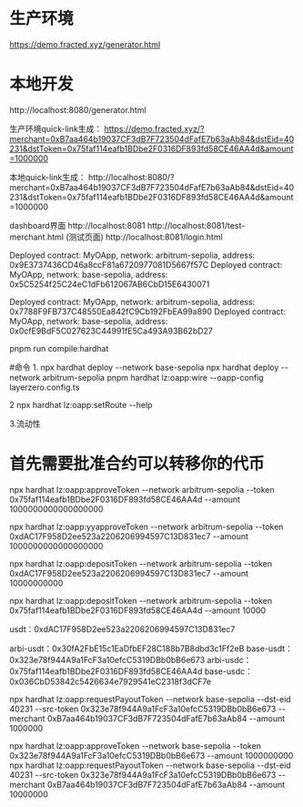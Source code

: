 # 生产环境
https://demo.fracted.xyz/generator.html

# 本地开发
http://localhost:8080/generator.html

生产环境quick-link生成：
https://demo.fracted.xyz/?merchant=0xB7aa464b19037CF3dB7F723504dFafE7b63aAb84&dstEid=40231&dstToken=0x75faf114eafb1BDbe2F0316DF893fd58CE46AA4d&amount=1000000

本地quick-link生成：
http://localhost:8080/?merchant=0xB7aa464b19037CF3dB7F723504dFafE7b63aAb84&dstEid=40231&dstToken=0x75faf114eafb1BDbe2F0316DF893fd58CE46AA4d&amount=1000000



dashboard界面
http://localhost:8081
http://localhost:8081/test-merchant.html (测试页面)
http://localhost:8081/login.html 



Deployed contract: MyOApp, network: arbitrum-sepolia, address: 0x9E3737436CD46a8ccF81a6720977081D5667f57C
Deployed contract: MyOApp, network: base-sepolia, address: 0x5C5254f25C24eC1dFb612067AB6CbD15E6430071



Deployed contract: MyOApp, network: arbitrum-sepolia, address: 0x7788F9FB737C48550Ea842fC9Cb192FbEA99a890
Deployed contract: MyOApp, network: base-sepolia, address: 0x0cfE9BdF5C027623C44991fE5Ca493A93B62bD27

pnpm run compile:hardhat

#命令
1.
npx hardhat deploy --network base-sepolia
npx hardhat deploy --network arbitrum-sepolia
pnpm hardhat lz:oapp:wire --oapp-config layerzero.config.ts

2
npx hardhat lz:oapp:setRoute --help


3.流动性
# 首先需要批准合约可以转移你的代币
npx hardhat lz:oapp:approveToken --network arbitrum-sepolia --token 0x75faf114eafb1BDbe2F0316DF893fd58CE46AA4d --amount 1000000000000000000

npx hardhat lz:oapp:yyapproveToken --network arbitrum-sepolia --token 0xdAC17F958D2ee523a2206206994597C13D831ec7 --amount 1000000000000000000


npx hardhat lz:oapp:depositToken --network arbitrum-sepolia --token 0xdAC17F958D2ee523a2206206994597C13D831ec7 --amount 10000000000

npx hardhat lz:oapp:depositToken --network arbitrum-sepolia --token 0x75faf114eafb1BDbe2F0316DF893fd58CE46AA4d --amount 10000

usdt：0xdAC17F958D2ee523a2206206994597C13D831ec7



arbi-usdt：0x30fA2FbE15c1EaDfbEF28C188b7B8dbd3c1Ff2eB
base-usdt：0x323e78f944A9a1FcF3a10efcC5319DBb0bB6e673
arbi-usdc：0x75faf114eafb1BDbe2F0316DF893fd58CE46AA4d
base-usdc：0x036CbD53842c5426634e7929541eC2318f3dCF7e


npx hardhat lz:oapp:requestPayoutToken --network base-sepolia --dst-eid 40231 --src-token 0x323e78f944A9a1FcF3a10efcC5319DBb0bB6e673 --merchant 0xB7aa464b19037CF3dB7F723504dFafE7b63aAb84 --amount 1000000


npx hardhat lz:oapp:approveToken --network base-sepolia --token 0x323e78f944A9a1FcF3a10efcC5319DBb0bB6e673 --amount 1000000000
npx hardhat lz:oapp:requestPayoutToken --network base-sepolia --dst-eid 40231 --src-token 0x323e78f944A9a1FcF3a10efcC5319DBb0bB6e673 --merchant 0xB7aa464b19037CF3dB7F723504dFafE7b63aAb84 --amount 10000000
